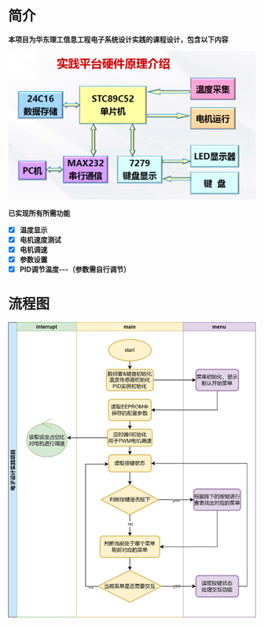 # 简介

**本项目为华东理工信息工程电子系统设计实践的课程设计，包含以下内容**

![introduce](./picture/introduce.png)

**已实现所有所需功能**

- [x] **温度显示**
- [x] **电机速度测试**
- [x] **电机调速**
- [x] **参数设置**
- [x] **PID调节温度---（参数需自行调节）**

# 流程图

![flow_chart](./picture/flow_chart.png)



